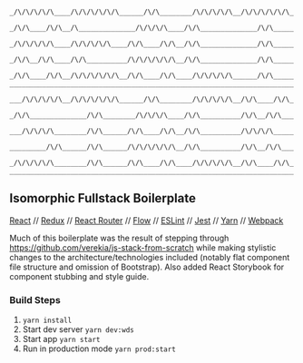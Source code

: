 ```
     _/\/\/\/\/\____/\/\/\/\/\/\______/\/\________/\/\/\/\/\__/\/\/\/\/\/\_
    _/\/\____/\/\__/\______________/\/\/\/\____/\/\______________/\/\_____
   _/\/\/\/\/\____/\/\/\/\/\____/\/\____/\/\__/\/\______________/\/\_____
  _/\/\__/\/\____/\/\__________/\/\/\/\/\/\__/\/\______________/\/\_____
 _/\/\____/\/\__/\/\/\/\/\/\__/\/\____/\/\____/\/\/\/\/\______/\/\_____
______________________________________________________________________
     ___/\/\/\/\/\__/\/\/\/\/\/\______/\/\________/\/\/\/\/\__/\/\____/\/\_
    _/\/\______________/\/\________/\/\/\/\____/\/\__________/\/\__/\/\___
   ___/\/\/\/\________/\/\______/\/\____/\/\__/\/\__________/\/\/\/\_____
  _________/\/\______/\/\______/\/\/\/\/\/\__/\/\__________/\/\__/\/\___
 _/\/\/\/\/\________/\/\______/\/\____/\/\____/\/\/\/\/\__/\/\____/\/\_
______________________________________________________________________
```

## Isomorphic Fullstack Boilerplate

[React](https://facebook.github.io/react/) //
[Redux](http://redux.js.org/) //
[React Router](https://github.com/ReactTraining/react-router) //
[Flow](https://flowtype.org/) //
[ESLint](http://eslint.org/) //
[Jest](https://facebook.github.io/jest/) //
[Yarn](https://yarnpkg.com/) //
[Webpack](https://webpack.github.io/)

Much of this boilerplate was the result of stepping through https://github.com/verekia/js-stack-from-scratch while making stylistic changes to the architecture/technologies included (notably flat component file structure and omission of Bootstrap). Also added React Storybook for component stubbing and style guide.


### Build Steps
1. `yarn install`
2. Start dev server `yarn dev:wds`
3. Start app `yarn start`
4. Run in production mode `yarn prod:start`
